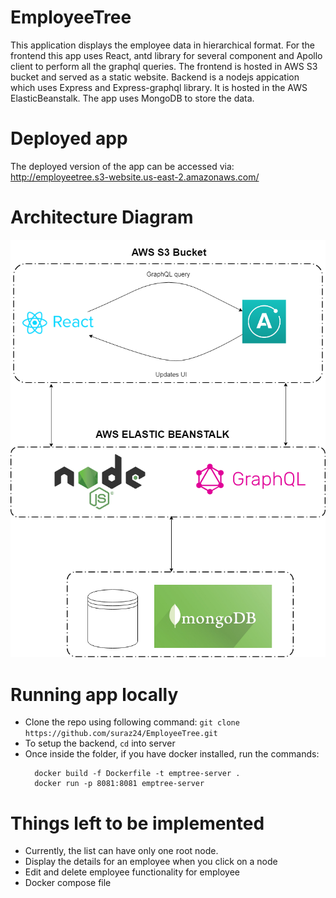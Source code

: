 # EmployeeTree
This application displays the employee data in hierarchical format. For the frontend this app uses React, antd library for several component and Apollo client to perform all the graphql queries. The frontend is hosted in AWS S3 bucket and served as a static website. Backend is a nodejs appication which uses Express and Express-graphql library. It is hosted in the AWS ElasticBeanstalk. The app uses MongoDB to store the data.

# Deployed app
The deployed version of the app can be accessed via: http://employeetree.s3-website.us-east-2.amazonaws.com/

# Architecture Diagram
![Alt text](/Architecture.png?raw=true "Architecture")

# Running app locally
* Clone the repo using following command:
  ```git clone https://github.com/suraz24/EmployeeTree.git```
* To setup the backend, `cd` into server
* Once inside the folder, if you have docker installed, run the commands:
  ```
    docker build -f Dockerfile -t emptree-server . 
    docker run -p 8081:8081 emptree-server
  ```

# Things left to be implemented
* Currently, the list can have only one root node.
* Display the details for an employee when you click on a node
* Edit and delete employee functionality for employee
* Docker compose file
